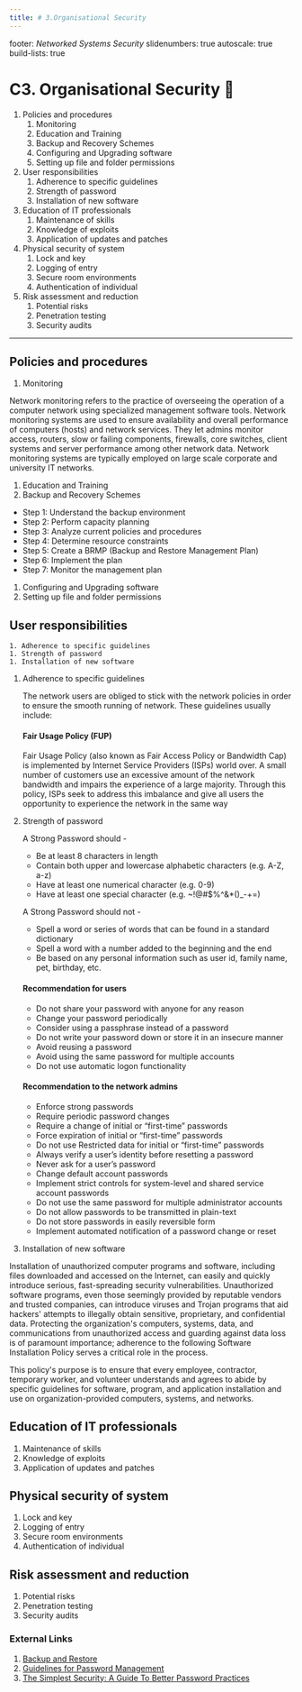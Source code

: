 ```yaml
---
title: # 3.Organisational Security
---
```


footer: *Networked Systems Security*
slidenumbers: true
autoscale: true
build-lists: true

# C3. Organisational Security 🏢

1. Policies and procedures
    1. Monitoring
    1. Education and Training
    1. Backup and Recovery Schemes
    1. Configuring and Upgrading software
    1. Setting up file and folder permissions
1. User responsibilities
    1. Adherence to specific guidelines
    1. Strength of password
    1. Installation of new software
1. Education of IT professionals
    1. Maintenance of skills
    1. Knowledge of exploits
    1. Application of updates and patches
1. Physical security of system
    1. Lock and key
    1. Logging of entry
    1. Secure room environments
    1. Authentication of individual
1. Risk assessment and reduction
    1. Potential risks
    1. Penetration testing
    1. Security audits

---

## Policies and procedures

1. Monitoring

Network monitoring refers to the practice of overseeing the operation of a computer network using specialized management software tools. Network monitoring systems are used to ensure availability and overall performance of computers (hosts) and network services. They let admins monitor access, routers, slow or failing components, firewalls, core switches, client systems and server performance among other network data. Network monitoring systems are typically employed on large scale corporate and university IT networks.

1. Education and Training
1. Backup and Recovery Schemes

  - Step 1: Understand the backup environment
  - Step 2: Perform capacity planning
  - Step 3: Analyze current policies and procedures
  - Step 4: Determine resource constraints
  - Step 5: Create a BRMP (Backup and Restore Management Plan)
  - Step 6: Implement the plan
  - Step 7: Monitor the management plan

1. Configuring and Upgrading software
1. Setting up file and folder permissions

## User responsibilities

	1. Adherence to specific guidelines
	1. Strength of password
	1. Installation of new software

1. Adherence to specific guidelines

	The network users are obliged to stick with the network policies in order to ensure the smooth running of network. These guidelines usually include:

	#### Fair Usage Policy (FUP)
	
	Fair Usage Policy (also known as Fair Access Policy or Bandwidth Cap) is implemented by Internet Service Providers (ISPs) world over. A small number of customers use an excessive amount of the network bandwidth and impairs the experience of a large majority. Through this policy, ISPs seek to address this imbalance and give all users the opportunity to experience the network in the same way

1. Strength of password

	A Strong Password should -

	* Be at least 8 characters in length
	* Contain both upper and lowercase alphabetic characters (e.g. A-Z, a-z)
	* Have at least one numerical character (e.g. 0-9)
	* Have at least one special character (e.g. ~!@#$%^&*()_-+=)

	A Strong Password should not -
	
	* Spell a word or series of words that can be found in a standard dictionary
	* Spell a word with a number added to the beginning and the end
	* Be based on any personal information such as user id, family name, pet, birthday, etc.

	#### Recommendation for users
	* Do not share your password with anyone for any reason
	* Change your password periodically
	* Consider using a passphrase instead of a password
	* Do not write your password down or store it in an insecure manner
	* Avoid reusing a password
	* Avoid using the same password for multiple accounts 
	* Do not use automatic logon functionality

	#### Recommendation to the network admins
	* Enforce strong passwords
	* Require periodic password changes
	* Require a change of initial or “first-time” passwords
	* Force expiration of initial or “first-time” passwords
	* Do not use Restricted data for initial or “first-time” passwords
	* Always verify a user’s identity before resetting a password
	* Never ask for a user’s password
	* Change default account passwords
	* Implement strict controls for system-level and shared service account passwords
	* Do not use the same password for multiple administrator accounts
	* Do not allow passwords to be transmitted in plain-text
	* Do not store passwords in easily reversible form
	* Implement automated notification of a password change or reset

1. Installation of new software


Installation of unauthorized computer programs and software, including files downloaded and accessed on the Internet, can easily and quickly introduce serious, fast-spreading security vulnerabilities. Unauthorized software programs, even those seemingly provided by reputable vendors and trusted companies, can introduce viruses and Trojan programs that aid hackers' attempts to illegally obtain sensitive, proprietary, and confidential data. Protecting the organization's computers, systems, data, and communications from unauthorized access and guarding against data loss is of paramount importance; adherence to the following Software Installation Policy serves a critical role in the process.

This policy's purpose is to ensure that every employee, contractor, temporary worker, and volunteer understands and agrees to abide by specific guidelines for software, program, and application installation and use on organization-provided computers, systems, and networks.

	

## Education of IT professionals

1. Maintenance of skills
1. Knowledge of exploits
1. Application of updates and patches

## Physical security of system

1. Lock and key
1. Logging of entry
1. Secure room environments
1. Authentication of individual

## Risk assessment and reduction

1. Potential risks
1. Penetration testing
1. Security audits

### External Links
1. [Backup and Restore](http://searchdatabackup.techtarget.com/magazineContent/Seven-steps-to-backup-and-restores)
2. [Guidelines for Password Management](https://www.cmu.edu/iso/governance/guidelines/password-management.html)
3. [The Simplest Security: A Guide To Better Password Practices](https://www.symantec.com/connect/articles/simplest-security-guide-better-password-practices)